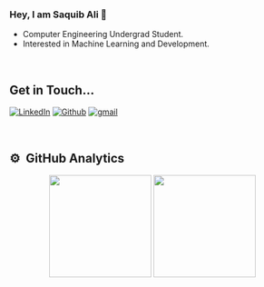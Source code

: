 ### Hey, I am Saquib Ali 👋

- Computer Engineering Undergrad Student.
- Interested in Machine Learning and Development.

<br>

## Get in Touch...

<p>
<a href="https://www.linkedin.com/in/saquib-ali-89aa14202/"><img alt="LinkedIn" src="https://img.shields.io/badge/LinkedIn-0077B5?style=for-the-badge&logo=linkedin&logoColor=white"></a>
<a href="https://github.com/saquibali7"><img alt="Github" src="https://img.shields.io/badge/GitHub-100000?style=for-the-badge&logo=github&logoColor=white"></a>
<a href="mailto:alisaquib95@gmail.com"><img alt="gmail" src="https://img.shields.io/badge/Gmail-D14836?style=for-the-badge&logo=gmail&logoColor=white"></a>
</p>
<br>

## ⚙️ &nbsp;GitHub Analytics
<p align="center">
  <img height="180em" src="https://github-readme-stats-eight-theta.vercel.app/api?username=saquibali7&show_icons=true&theme=algolia&include_all_commits=true&count_private=true"/>
  <img height="180em" src="https://github-readme-stats-eight-theta.vercel.app/api/top-langs/?username=saquibali7&layout=compact&langs_count=8&theme=algolia"/>
</p>
